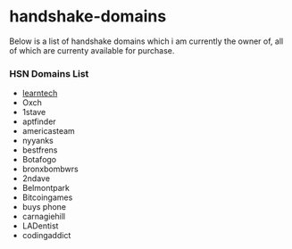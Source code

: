 # handshake-domains
Below is a list of handshake domains which i am currently the owner of, all of which are currenty available for purchase.
### HSN Domains List
* [learntech](https://www.namebase.io/domains/learntech)
* Oxch
* 1stave
* aptfinder
* americasteam
* nyyanks
* bestfrens
* Botafogo
* bronxbombwrs
* 2ndave
* Belmontpark
* Bitcoingames
* buys phone
* carnagiehill
* LADentist
* codingaddict


